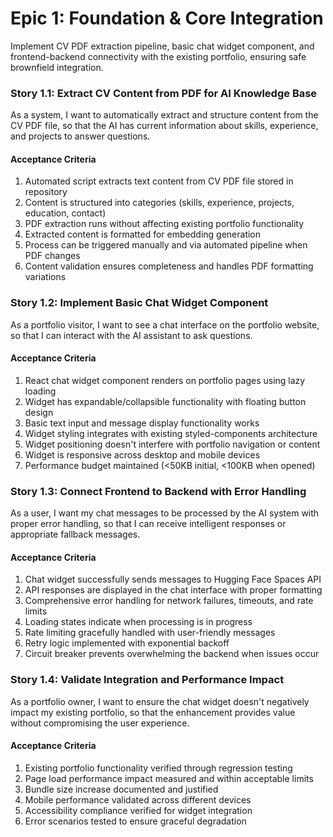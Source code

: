 # Epic 1: Foundation & Core Integration

Implement CV PDF extraction pipeline, basic chat widget component, and frontend-backend connectivity with the existing portfolio, ensuring safe brownfield integration.

### Story 1.1: Extract CV Content from PDF for AI Knowledge Base

As a system,
I want to automatically extract and structure content from the CV PDF file,
so that the AI has current information about skills, experience, and projects to answer questions.

#### Acceptance Criteria

1. Automated script extracts text content from CV PDF file stored in repository
2. Content is structured into categories (skills, experience, projects, education, contact)
3. PDF extraction runs without affecting existing portfolio functionality
4. Extracted content is formatted for embedding generation
5. Process can be triggered manually and via automated pipeline when PDF changes
6. Content validation ensures completeness and handles PDF formatting variations

### Story 1.2: Implement Basic Chat Widget Component

As a portfolio visitor,
I want to see a chat interface on the portfolio website,
so that I can interact with the AI assistant to ask questions.

#### Acceptance Criteria

1. React chat widget component renders on portfolio pages using lazy loading
2. Widget has expandable/collapsible functionality with floating button design
3. Basic text input and message display functionality works
4. Widget styling integrates with existing styled-components architecture
5. Widget positioning doesn't interfere with portfolio navigation or content
6. Widget is responsive across desktop and mobile devices
7. Performance budget maintained (<50KB initial, <100KB when opened)

### Story 1.3: Connect Frontend to Backend with Error Handling

As a user,
I want my chat messages to be processed by the AI system with proper error handling,
so that I can receive intelligent responses or appropriate fallback messages.

#### Acceptance Criteria

1. Chat widget successfully sends messages to Hugging Face Spaces API
2. API responses are displayed in the chat interface with proper formatting
3. Comprehensive error handling for network failures, timeouts, and rate limits
4. Loading states indicate when processing is in progress
5. Rate limiting gracefully handled with user-friendly messages
6. Retry logic implemented with exponential backoff
7. Circuit breaker prevents overwhelming the backend when issues occur

### Story 1.4: Validate Integration and Performance Impact

As a portfolio owner,
I want to ensure the chat widget doesn't negatively impact my existing portfolio,
so that the enhancement provides value without compromising the user experience.

#### Acceptance Criteria

1. Existing portfolio functionality verified through regression testing
2. Page load performance impact measured and within acceptable limits
3. Bundle size increase documented and justified
4. Mobile performance validated across different devices
5. Accessibility compliance verified for widget integration
6. Error scenarios tested to ensure graceful degradation

